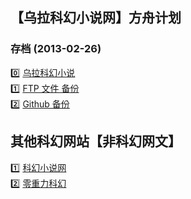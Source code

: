 ## 【乌拉科幻小说网】方舟计划
### 存档 (2013-02-26)


0️⃣ [乌拉科幻小说](https://sites.google.com/site/hoorayfox/)  
1️⃣ [FTP 文件 备份](http://sffred.xyz:81/sfst/)   
2️⃣ [Github 备份](https://github.com/c0710204/kindle_book_site/tree/master/%E3%80%8E%E4%B9%8C%E6%8B%89%E7%A7%91%E5%B9%BB%E5%B0%8F%E8%AF%B4%E7%BD%91%E3%80%8F%E6%96%B9%E8%88%9F%E8%AE%A1%E5%88%92%E5%AD%98%E6%A1%A3(2013-02-26))  


## 其他科幻网站【非科幻网文】  
1️⃣ [科幻小说网](http://www.kehuan.net.cn/)  
2️⃣ [零重力科幻](https://www.0gsf.com/)  
